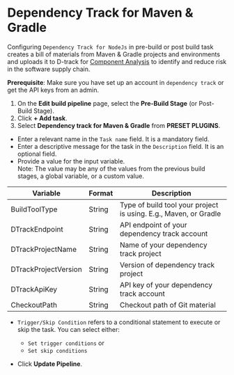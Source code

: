 # Dependency Track for Maven & Gradle

Configuring `Dependency Track for NodeJs` in pre-build or post build task creates a bill of materials from Maven & Gradle projects and environments and uploads it to D-track for [Component Analysis](https://owasp.org/www-community/Component_Analysis) to identify and reduce risk in the software supply chain.


**Prerequisite**: Make sure you have set up an account in `dependency track` or get the API keys from an admin.

1. On the **Edit build pipeline** page, select the **Pre-Build Stage** (or Post-Build Stage).
2. Click **+ Add task**.
3. Select **Dependency track for Maven & Gradle** from **PRESET PLUGINS**.


* Enter a relevant name in the `Task name` field. It is a mandatory field.
* Enter a descriptive message for the task in the `Description` field. It is an optional field.
* Provide a value for the input variable.<br /> Note: The value may be any of the values from the previous build stages, a global variable, or a custom value.

 | Variable | Format | Description |
| ---- | ---- | ---- |
| BuildToolType | String | Type of build tool your project is using. E.g., Maven, or Gradle |
| DTrackEndpoint | String | API endpoint of your dependency track account |
| DTrackProjectName | String | Name of your dependency track project |
| DTrackProjectVersion | String | Version of dependency track project |
| DTrackApiKey | String | API key of your dependency track account |
| CheckoutPath | String | Checkout path of Git material |

* `Trigger/Skip Condition` refers to a conditional statement to execute or skip the task. You can select either:<ul><li>`Set trigger conditions` or</li><li>`Set skip conditions`</li></ul> 

* Click **Update Pipeline**.